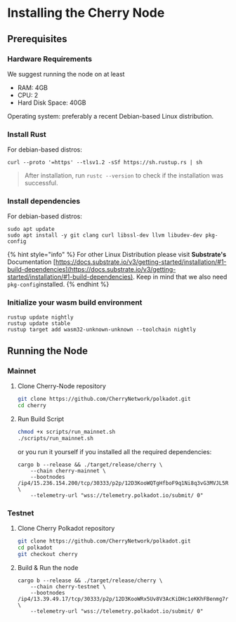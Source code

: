 # Installing the Cherry Node

## Prerequisites

### Hardware Requirements

We suggest running the node on at least

* RAM: 4GB
* CPU: 2
* Hard Disk Space: 40GB

Operating system: preferably a recent Debian-based Linux distribution.

### Install Rust

For debian-based distros:

`curl --proto '=https' --tlsv1.2 -sSf https://sh.rustup.rs | sh`

> After installation, run `rustc --version` to check if the installation was successful.

### Install dependencies

For debian-based distros:

```shell
sudo apt update
sudo apt install -y git clang curl libssl-dev llvm libudev-dev pkg-config
```

{% hint style="info" %}
For other Linux Distribution please visit **Substrate's** Documentation [https://docs.substrate.io/v3/getting-started/installation/#1-build-dependencies](https://docs.substrate.io/v3/getting-started/installation/#1-build-dependencies). Keep in mind that we also need `pkg-config`installed.
{% endhint %}

### Initialize your wasm build environment

```shell
rustup update nightly
rustup update stable
rustup target add wasm32-unknown-unknown --toolchain nightly
```

## Running the Node

### Mainnet

1.  Clone Cherry-Node repository

    ```bash
    git clone https://github.com/CherryNetwork/polkadot.git
    cd cherry
    ```
2.  Run Build Script

    ```bash
    chmod +x scripts/run_mainnet.sh
    ./scripts/run_mainnet.sh
    ```

    or you run it yourself if you installed all the required dependencies:

    ```shell
    cargo b --release && ./target/release/cherry \ 
        --chain cherry-mainnet \
        --bootnodes /ip4/15.236.154.200/tcp/30333/p2p/12D3KooWQTgHfboF9q1Ni8q3vG3MVJL5RMxYxYJvLnw3z7P2Mejp \ 
        --telemetry-url "wss://telemetry.polkadot.io/submit/ 0"
    ```

### Testnet

1.  Clone Cherry Polkadot repository

    ```bash
    git clone https://github.com/CherryNetwork/polkadot.git
    cd polkadot
    git checkout cherry
    ```
2.  Build & Run the node

    ```shell
    cargo b --release && ./target/release/cherry \ 
        --chain cherry-testnet \
        --bootnodes /ip4/13.39.49.17/tcp/30333/p2p/12D3KooWRx5Uv8V3AcKiDHc1eKKhFBenmg7rJHnrFTpaiCtUomX9 \
        --telemetry-url "wss://telemetry.polkadot.io/submit/ 0" 
    ```
